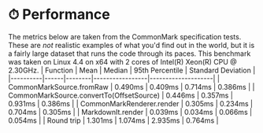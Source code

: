 # ⏱ Performance
The metrics below are taken from the CommonMark specification tests. These are _not_ realistic examples of what you'd find out in the world, but it is a fairly large dataset that runs the code through its paces.
This benchmark was taken on Linux 4.4 on x64 with 2 cores of Intel(R) Xeon(R) CPU @ 2.30GHz.
| Function | Mean | Median | 95th Percentile | Standard Deviation |
|----------|------|--------|-----------------|--------------------|
| CommonMarkSource.fromRaw | 0.490ms | 0.409ms | 0.714ms | 0.386ms |
| CommonMarkSource.convertTo(OffsetSource) | 0.446ms | 0.357ms | 0.931ms | 0.386ms |
| CommonMarkRenderer.render | 0.305ms | 0.234ms | 0.704ms | 0.305ms |
| MarkdownIt.render | 0.039ms | 0.034ms | 0.066ms | 0.054ms |
| Round trip | 1.301ms | 1.074ms | 2.935ms | 0.764ms |